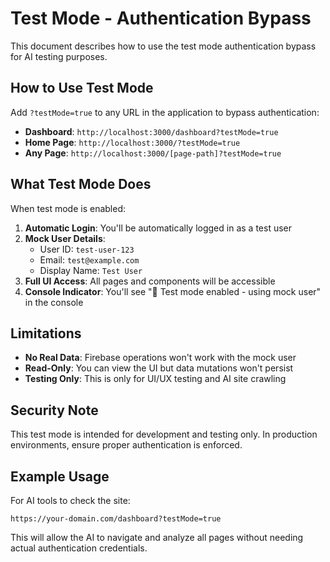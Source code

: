 # Test Mode - Authentication Bypass

This document describes how to use the test mode authentication bypass for AI testing purposes.

## How to Use Test Mode

Add `?testMode=true` to any URL in the application to bypass authentication:

- **Dashboard**: `http://localhost:3000/dashboard?testMode=true`
- **Home Page**: `http://localhost:3000/?testMode=true`
- **Any Page**: `http://localhost:3000/[page-path]?testMode=true`

## What Test Mode Does

When test mode is enabled:

1. **Automatic Login**: You'll be automatically logged in as a test user
2. **Mock User Details**:
   - User ID: `test-user-123`
   - Email: `test@example.com`
   - Display Name: `Test User`
3. **Full UI Access**: All pages and components will be accessible
4. **Console Indicator**: You'll see "🧪 Test mode enabled - using mock user" in the console

## Limitations

- **No Real Data**: Firebase operations won't work with the mock user
- **Read-Only**: You can view the UI but data mutations won't persist
- **Testing Only**: This is only for UI/UX testing and AI site crawling

## Security Note

This test mode is intended for development and testing only. In production environments, ensure proper authentication is enforced.

## Example Usage

For AI tools to check the site:
```
https://your-domain.com/dashboard?testMode=true
```

This will allow the AI to navigate and analyze all pages without needing actual authentication credentials.